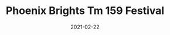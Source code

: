 ---
tags: 
  - "To Market"
  - "Rubber Flooring"
  - "Phoenix"
title: "Phoenix Brights Tm 159 Festival"
designer: "To Market"
image_primary: "img/302Madrid.jpg"
href: "https://www.tomkt.com/atmosphere-phoenix-swatches"
description: "Straight%20Edge%20Tile%3A%2038%22%20x%2038%22%20Interlocking%20Tile%3A%2037%22%20x%2037%22"
category: "rubber-flooring-phoenix"
subtitle: ""
manufacturer: "ToMarket"
slug: "/manufacturers/tomarket/rubber-flooring-phoenix/to-market-phoenix-brights-tm-159-festival"
date: "2021-02-22"
---